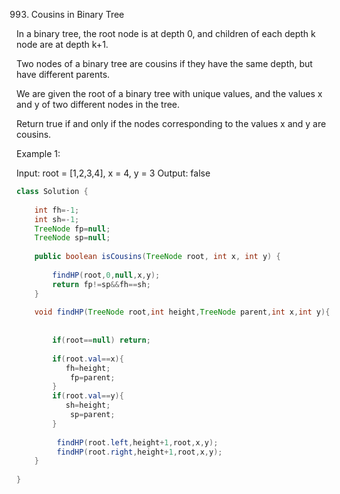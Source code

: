993. Cousins in Binary Tree

In a binary tree, the root node is at depth 0, and children of each depth k node are at depth k+1.

Two nodes of a binary tree are cousins if they have the same depth, but have different parents.

We are given the root of a binary tree with unique values, and the values x and y of two different nodes in the tree.

Return true if and only if the nodes corresponding to the values x and y are cousins.

 

Example 1:


Input: root = [1,2,3,4], x = 4, y = 3
Output: false


````java
class Solution {
    
    int fh=-1;
    int sh=-1;
    TreeNode fp=null;
    TreeNode sp=null;
    
    public boolean isCousins(TreeNode root, int x, int y) {
    
        findHP(root,0,null,x,y);
        return fp!=sp&&fh==sh;
    }
    
    void findHP(TreeNode root,int height,TreeNode parent,int x,int y){
     
        
        if(root==null) return;
        
        if(root.val==x){
           fh=height;
            fp=parent;
        }
        if(root.val==y){
           sh=height;
            sp=parent;
        }
        
         findHP(root.left,height+1,root,x,y);
         findHP(root.right,height+1,root,x,y);
    }
    
}
````